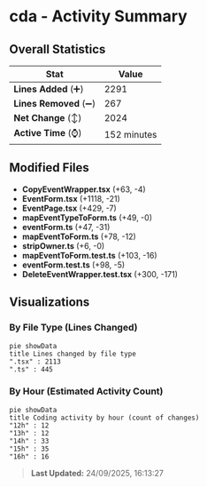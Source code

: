 # cda - Activity Summary 

## Overall Statistics

| Stat                   | Value                                                             |
| ---------------------- | ----------------------------------------------------------------- |
| **Lines Added** (➕)   | 2291                                          |
| **Lines Removed** (➖) | 267                                        |
| **Net Change** (↕)    | 2024                |
| **Active Time** (⌚)   | 152 minutes |


## Modified Files
- **CopyEventWrapper.tsx** (+63, -4)
- **EventForm.tsx** (+1118, -21)
- **EventPage.tsx** (+429, -7)
- **mapEventTypeToForm.ts** (+49, -0)
- **eventForm.ts** (+47, -31)
- **mapEventToForm.ts** (+78, -12)
- **stripOwner.ts** (+6, -0)
- **mapEventToForm.test.ts** (+103, -16)
- **eventForm.test.ts** (+98, -5)
- **DeleteEventWrapper.test.tsx** (+300, -171)

## Visualizations

### By File Type (Lines Changed)

```mermaid
pie showData
title Lines changed by file type
".tsx" : 2113
".ts" : 445
```

### By Hour (Estimated Activity Count)

```mermaid
pie showData
title Coding activity by hour (count of changes)
"12h" : 12
"13h" : 12
"14h" : 33
"15h" : 35
"16h" : 16
```


> **Last Updated:** 24/09/2025, 16:13:27